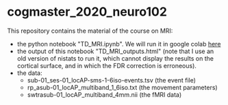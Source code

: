 # cogmaster_2020_neuro102

This repository contains the material of the course on MRI:
- the python notebook "TD\_MRI.ipynb". We will run it in google colab [here](https://colab.research.google.com/github/florentmeyniel/cogmaster_2020_neuro102/blob/main/TD_MRI.ipynb)
- the output of this notebook "TD\_MRI\_outputs.html" (note that I use an old version of nistats to run it, which cannot display the results on the cortical surface, and in which the FDR correction is erroneous).
- the data:
	- sub-01_ses-01_locAP-sms-1-6iso-events.tsv (the event file)
	- rp_asub-01_locAP_multiband_1_6iso.txt (the movement parameters)
	- swtrasub-01_locAP_multiband_4mm.nii (the fMRI data)

